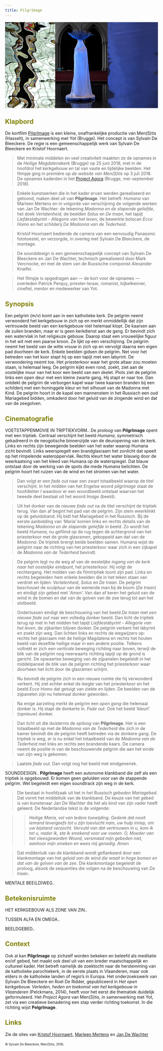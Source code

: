 ```yaml
---
title: PilgrImage
---
```

<center>
<img src="pilgrim.jpg" >
</center>

<a name="KLA"></a>

## <font color="#808000">**Klapbord**</font>

De kortfilm [PilgrImage](http://www.menstis.be/producties/Agora/AgoraMovies/) is een kleine, onafhankelijke productie van Men(S)tis (Hasselt), in samenwerking met Yot (Brugge). Het concept is van Sylvain De Bleeckere. De regie is een gemeenschappelijk werk van Sylvain De Bleeckere en Kristof Hoornaert. 

>Met minimale middelen en veel creativiteit maakten ze de opnames in de _Heilige Magdalenakerk_ (Brugge) op 25 juni 2018, met in de hoofdrol het kerkgebouw en tal van vaste en tijdelijke beelden. Het filmpje ging in première op _de website van Men(S)tis_ op 3 juli 2018. De opnames kaderden in het [Project Agora](http://www.menstis.be/producties/Agora/) (Brugge, mei-september 2018). 

>Enkele kunstwerken die in het kader ervan werden gerealiseerd en getoond, maken deel uit van **PilgrImage**. Het betreft: _Humana_ van Marleen Mertens en in volgorde van verschijning de volgende werken van Jan De Wachter: de tekening _Madonna en de slapende geliefde_, het doek _Verlatenheid_, de beelden _Solus_ en _De traan_, het tapijt _Liefdeslabyrint - Allegorie van het leven_, de bewerkte botscan _Ecce Homo_ en het schilderij _De Madonna van de Tederheid_. 

>Kristof Hoornaert bediende de camera van een eenvoudig Panasonic fototoestel, en verzorgde, in overleg met Sylvain De Bleeckere, de montage. 

>De sounddesign is een gemeenschappelijk concept van  Sylvain De Bleeckere en Jan De Wachter, technisch gerealiseerd door Mark Vercnocke, en met de stem van de Russische componist Alexander Knaifel. 

>Het filmpje is opgedragen aan ― de kort voor de opnames ― overleden Patrick Perquy, priester-leraar, romanist, bijbelkenner, cinefiel, mentor en medewerker van Yot.

<a name="SYN"></a>

## <font color="#808000">**Synopsis**</font>

Een pelgrim (m/v) komt aan in een katholieke kerk. De pelgrim neemt verwonderd het kerkgebouw in zich op en merkt onmiddellijk dat zijn vertrouwde beeld van een kerkgebouw niet helemaal klopt. De kaarsen aan de zuilen branden, maar er is geen kerkdienst aan de gang. Er bevindt zich een watervlak in het religieuze gebouw. Daarop staat een vrouwelijke figuur in het wit met een paarse kroon. Ze lijkt op een verschijning. De pelgrim neemt het beeld van de witte vrouw in zich op en vervolgt daarna een eigen pad doorheen de kerk. Enkele beelden gidsen de pelgrim. Net voor het betreden van het koor stapt hij op een tapijt met een labyrint. De verwondering neemt toe. Het priesterkoor waar het grote altaar zou moeten staan, is helemaal leeg. De pelgrim kijkt even rond, zoekt, ziet aan de oostelijke muur van het koor een beeld van een skelet. Plots ziet de pelgrim links een open deur met een kleine zwarte gang. Hij stapt er naar toe. Dan ontdekt de pelgrim de verborgen kapel waar twee kaarsen branden bij een schilderij met een honinggele kleur en het silhouet van de Madonna met Kind. De pelgrim hoort in de kapel een mannenstem in het Russisch een oud Mariagebed bidden, omkaderd door het geluid van de zingende wind en dat van de zeegolven.
<a name="CIN"></a>

## <font color="#808000">**Cinematografie**</font>

<span class="menstis">VOETSTAPPENMOVIE IN TRIPTIEKVORM.</span>. De _proloog_ van **PilgrImage** opent met een triptiek. Centraal verschijnt het beeld _Humana_, symmetrisch gekadreerd in de neogotische binnenzijde van de deuropening van de kerk. Links en rechts zijn bewegende beelden van het water waarop Humana zicht bevindt. Links weerspiegelt een brandglasraam het zonlicht dat speelt op het rimpelende wateroppervlak. Rechts kleurt het water blauwig door de weerkaatsing van het kleed van Humana op de waterspiegel. Dat blauw ontstaat door de werking van de spots die mede _Humana_ belichten. De pelgrim hoort het ruizen van de wind en het stromen van het water. 

>Dan volgt er een _fade out_ naar een zwart totaalbeeld waarop de titel verschijnt. In het midden van het Engelse woord _pilgrimage_ staat de hoofdletter _I_ waardoor er een woordbeeld ontstaat waarvan het tweede deel bestaat uit het woord _Image_ (beeld). 

>Uit het donker van de _nieuwe fade out_ na de titel verschijnt de triptiek terug. Van dan af begint het pad van de pelgrim. Zijn stem weerklinkt op de geluidsband. Hij bidt het Mariagebed in het Russisch. Bij de eerste aanbidding van ‘Maria’ komen links en rechts details van de tekening _Madonna en de slapende geliefde_ in beeld. Zo wordt het beeld _Humana_, nu gefilmd op de rug tegen de achtergrond van het priesterkoor met de grote glasramen, gekoppeld aan dat van de _Madonna_. De triptiek brengt beide beelden samen. Humana wijst de pelgrim naar de richting van het priesterkoor waar zich in een zijkapel de _Madonna van de Tederheid_ bevindt. 

>De pelgrim legt nu de weg af van _de westelijke ingang van de kerk naar het oostelijke eindpunt_, het priesterkoor. Hij volgt de rechtergang. Het midden van de filmtriptiek toont zijn pad. Links en rechts begeleiden hem enkele beelden die in het teken staan van verdriet en lijden: _Verlatenheid_, _Solus_ en _De traan_. De pelgrim beschouwt de sculptuur van de wenende man bij de boom (_De traan_) en eindigt zijn gebed met ‘_Amen_’.  Van dan af keren het geluid van de wind in de bomen en dat van de golven van de zee terug tot aan het slotbeeld. 

>Ondertussen eindigt de beschouwing van het beeld _De traan_ met _een nieuwe fade out_ naar een volledig donker beeld. Dan licht de triptiek terug op met in het midden het tapijt _Liefdeslabyrint - Allegorie van het leven_, de zijkanten blijven donker. De pelgrim verkent het labyrint en zoekt zijn weg. Dan lichten links en rechts de wegwijzers op: rechts het glasraam met de heilige Magdalena en rechts het houten beeld van dezelfde heilige maar in een andere positie. Telkens voltrekt er zich een _verticale_ beweging richting naar boven, terwijl de blik van de pelgrim nog neerwaarts richting tapijt op de grond is gericht. De opwaartse beweging van de zijpanelen begeleidt in het middelpaneel de blik van de pelgrim richting het priesterkoor waar doorheen het licht door de glasramen schijnt. 

>Nu bevindt de pelgrim zich in een nieuwe ruimte die hij verwonderd verkent. Hij ziet echter enkel de leegte van het priesterkoor en het beeld _Ecce Homo_ dat getuigt van ziekte en lijden. De beelden van de zijpanelen zijn nu helemaal donker geworden. 

>Na enige aarzeling merkt de pelgrim een _open gang_ die helemaal donker is. Hij stapt de donkerte in. _Fade out_. Ook het beeld ‘kleurt’ (opnieuw) donker. 

>Dan licht uit die duisternis de _epiloog_ van **PilgrImage**. Het is een totaalbeeld op met de _Madonna van de Tederheid_ die zich in de kamer bevindt die de pelgrim heeft betreden via de donkere gang. De triptiek is weg, er is nu enkel het totaalbeeld van de _Madonna van de Tederheid_ met links en rechts een brandende kaars. De camera neemt de positie in van de beschouwende pelgrim die aan het einde van zijn weg is gekomen. 

>Laatste _fade out_. Dan volgt nog het beeld met eindgeneriek.


<span class="menstis">SOUNDDESIGN.</span>. **PilgrImage** heeft een autonome klankband die zelf als een triptiek is opgebouwd. Er komen geen geluiden voor van de stappende pelgrim. Wel begeleidt een eigen soundtrack zijn weg in de kerk. 

>Die bestaat in hoofdzaak uit het in _het Russisch gebeden Mariagebed_. Dat vormt het middelluik van de klankband. De keuze van het gebed is van kunstenaar Jan De Wachter die het als kind van zijn vader heeft geleerd. De Nederlandse tekst is de volgende:

>>_Heilige Maria, vol van tedere toewijding. Gedenk dat nooit iemand tevergeefs tot u zijn toevlucht nam, uw hulp inriep, om uw bijstand verzocht. Vervuld van dat vertrouwen in u, kom ik tot u, nader ik, sta ik smekend voor uw voeten. O, Moeder van het vleesgeworden Woord, versmaad mijn gebeden niet, aanhoor mijn smeken en wees mij genadig. Amen_

>Dat middenluik van de klankband wordt geflankeerd door een klankmontage van het _geluid van de wind die waait in hoge bomen en dat van de golven van de zee_. Die klankmontage begeleidt de proloog, alsook de sequenties die volgen na de beschouwing van _De traan_.


<span class="menstis">MENTALE BEE(LD)WEG.</span>. 


## <font color="#808000">**Betekenisruimte**</font>

<span class="menstis">HET KERKGEBOUW ALS ZONE VAN ZIN.</span>. 

<span class="menstis">TUSSEN ALFA EN OMEGA.</span>.

<span class="menstis">BEELDGEBED.</span>.

<a name="CON"></a>

## <font color="#808000">**Context**</font>

Ook al kan **PilgrImage** op zichzelf worden bekeken en beleefd als meditatie en/of gebed, het maakt ook deel uit van een breder maatschappelijk en cultureel kader. Het betreft namelijk de zoektocht naar de herstemming van de katholieke parochiekerk, in de eerste plaats in Vlaanderen, maar ook elders in de katholieke landen of regio’s in Europa. Het onderzoekswerk van Sylvain De Bleeckere en Roel De Ridder, gepubliceerd in _Het open kerkgebouw. Verleden, heden en toekomst van het kerkgebouw in Vlaanderen_ (Pelckmans, 2014), heeft voor het eerst die thematiek duidelijk geformuleerd. Het _Project Agora_ van Men(S)tis, in samenwerking met Yot, zet via een creatieve benadering een stap verder richting toekomst. In die richting wijst **PelgrImage**.

<a name="LIN"></a>

## <font color="#808000">**Links**</font>

Zie de sites van [Kristof Hoornaert](https://www.kristofhoornaert.com/), [Marleen Mertens](http://www.marleen-mertens.be/metafora.php) en [Jan De Wachter](http://www.jandewachter.be/Intro)

<font size="-2">© Sylvain De Bleeckere, Men(S)tis, 2018</font>.
